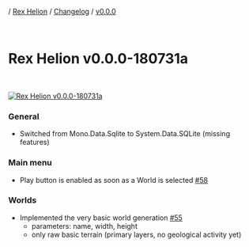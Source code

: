 / [Rex Helion](../../../) / [Changelog](../../) / [v0.0.0](../)

<br>

# Rex Helion v0.0.0-180731a

<br>

[![Rex Helion v0.0.0-180731a](http://img.youtube.com/vi/RFYvk27-T9U/0.jpg)](http://www.youtube.com/watch?v=RFYvk27-T9U "Rex Helion v0.0.0-180731a")

### General

- Switched from Mono.Data.Sqlite to System.Data.SQLite (missing features)

### Main menu

- Play button is enabled as soon as a World is selected [#58](https://github.com/TaidanaKage/RexHelion/issues/58)

### Worlds

- Implemented the very basic world generation [#55](https://github.com/TaidanaKage/RexHelion/issues/55)
  - parameters: name, width, height
  - only raw basic terrain (primary layers, no geological activity yet)

<br>
<br>
<br>

